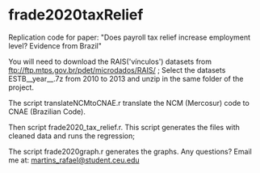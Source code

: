 # frade2020taxRelief
Replication code for paper: "Does payroll tax relief increase employment level? Evidence from Brazil" 

You will need to download the RAIS('vínculos') datasets from ftp://ftp.mtps.gov.br/pdet/microdados/RAIS/ ;
Select the datasets ESTB__year__.7z from 2010 to 2013 and unzip in the same folder of the project.

The script translateNCMtoCNAE.r translate the NCM (Mercosur) code to CNAE (Brazilian Code). 

Then script frade2020_tax_relief.r. This script generates the files with cleaned data and runs the regression;

The script frade2020graph.r generates the graphs. Any questions? Email me at: martins_rafael@student.ceu.edu
